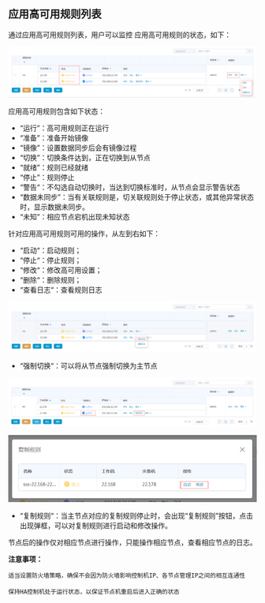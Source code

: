 ## 应用高可用规则列表

通过应用高可用规则列表，用户可以监控 应用高可用规则的状态，如下：

![](/assets/V7.028625.png)

应用高可用规则包含如下状态：

*   “运行”：高可用规则正在运行
*   “准备”：准备开始镜像
*   “镜像”：设置数据同步后会有镜像过程
*   “切换”：切换条件达到，正在切换到从节点
*   “就绪”：规则已经就绪
*   “停止”：规则停止
*   “警告“：不勾选自动切换时，当达到切换标准时，从节点会显示警告状态
*   “数据未同步”：当有关联规则是，切关联规则处于停止状态，或其他异常状态时，显示数据未同步。
*   “未知”：相应节点宕机出现未知状态

针对应用高可用规则可用的操作，从左到右如下：

*   “启动“：启动规则；
*   “停止“：停止规则；
*   “修改“：修改高可用设置；
*   “删除“：删除规则；
*   “查看日志“：查看规则日志

![](/assets/V7.028626.png)

*   “强制切换“：可以将从节点强制切换为主节点

![](/assets/V7.028627.png)

![](/assets/V7.028628.png)

*   “复制规则“：当主节点对应的复制规则停止时，会出现“复制规则”按钮，点击出现弹框，可以对复制规则进行启动和修改操作。

节点后的操作仅对相应节点进行操作，只能操作相应节点，查看相应节点的日志。

 **注意事项：**
 ```
适当设置防火墙策略，确保不会因为防火墙影响控制机IP、各节点管理IP之间的相互连通性

保持HA控制机处于运行状态，以保证节点机重启后进入正确的状态
```